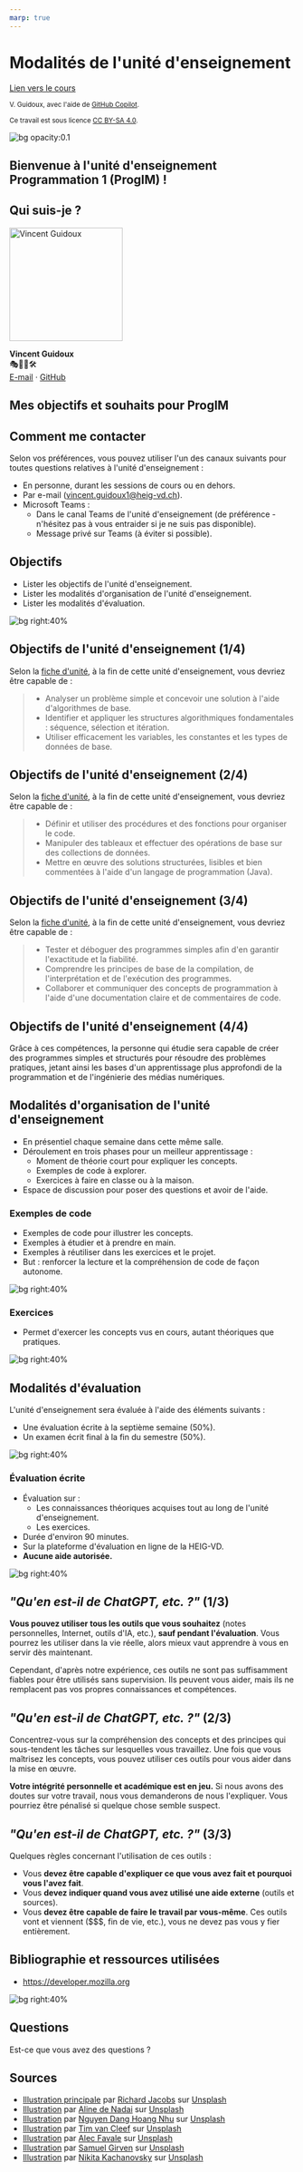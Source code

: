 ```yaml
---
marp: true
---
```


<!--
theme: custom-marp-theme
size: 16:9
paginate: true
author: V. Guidoux, avec l'aide de GitHub Copilot
title: HEIG-VD ProgIM1 Course - Modalité de l'unité d'enseignement
description: Modalité de l'unité d'enseignement  pour l'unité d'enseignement ProgIM1 enseigné à la HEIG-VD, Suisse
url: https://HEIG-VD-Prog-Course.github.io/HEIG-VD-ProgIM-Course/01.01-modalites-de-lunite-denseignement/01-supports-de-cours/index.html
header: "**Modalité de l'unité d'enseignement**"
footer: '[**HEIG-VD**](https://heig-vd.ch) - [ProgIM1 2025-2026](https://github.com/HEIG-VD-Prog-Course/HEIG-VD-ProgIM-Course) - [CC BY-SA 4.0](https://github.com/HEIG-VD-Prog-Course/HEIG-VD-ProgIM-Course/blob/main/LICENSE.md)'
headingDivider: 6
math: mathjax
-->

# Modalités de l'unité d'enseignement

<!--
_class: lead
_paginate: false
-->

[Lien vers le cours][cours]

<small>V. Guidoux, avec l'aide de
[GitHub Copilot](https://github.com/features/copilot).</small>

<small>Ce travail est sous licence [CC BY-SA 4.0][license].</small>

![bg opacity:0.1][illustration-principale]

## Bienvenue à l'unité d'enseignement Programmation 1 (ProgIM) !

<!-- _class: lead -->

## Qui suis-je ?

<div class="center">

<img src="https://avatars.githubusercontent.com/u/23353545?v=4" alt="Vincent Guidoux" width="200" class="rounded">
 
**Vincent Guidoux**  
🎭🌿📖🛠️  
[E-mail](mailto:vincent.guidoux@heig-vd.ch) ·
[GitHub](https://github.com/Nortalle)

</div>

## Mes objectifs et souhaits pour ProgIM

## Comment me contacter

Selon vos préférences, vous pouvez utiliser l'un des canaux suivants pour toutes
questions relatives à l'unité d'enseignement :

- En personne, durant les sessions de cours ou en dehors.
- Par e-mail
  ([vincent.guidoux1@heig-vd.ch](mailto:vincent.guidoux1@heig-vd.ch)).
- Microsoft Teams :
  - Dans le canal Teams de l'unité d'enseignement (de préférence - n'hésitez pas
    à vous entraider si je ne suis pas disponible).
  - Message privé sur Teams (à éviter si possible).

## Objectifs

- Lister les objectifs de l'unité d'enseignement.
- Lister les modalités d'organisation de l'unité d'enseignement.
- Lister les modalités d'évaluation.

![bg right:40%][illustration-objectifs]

## Objectifs de l'unité d'enseignement (1/4)

Selon la
[fiche d'unité](https://gaps.heig-vd.ch/consultation/fiches/uv/uv.php?id=7624),
à la fin de cette unité d'enseignement, vous devriez être capable de :

> - Analyser un problème simple et concevoir une solution à l'aide d'algorithmes
>   de base.
> - Identifier et appliquer les structures algorithmiques fondamentales :
>   séquence, sélection et itération.
> - Utiliser efficacement les variables, les constantes et les types de données
>   de base.

## Objectifs de l'unité d'enseignement (2/4)

Selon la
[fiche d'unité](https://gaps.heig-vd.ch/consultation/fiches/uv/uv.php?id=7624),
à la fin de cette unité d'enseignement, vous devriez être capable de :

> - Définir et utiliser des procédures et des fonctions pour organiser le code.
> - Manipuler des tableaux et effectuer des opérations de base sur des
>   collections de données.
> - Mettre en œuvre des solutions structurées, lisibles et bien commentées à
>   l'aide d'un langage de programmation (Java).

## Objectifs de l'unité d'enseignement (3/4)

Selon la
[fiche d'unité](https://gaps.heig-vd.ch/consultation/fiches/uv/uv.php?id=7624),
à la fin de cette unité d'enseignement, vous devriez être capable de :

> - Tester et déboguer des programmes simples afin d'en garantir l'exactitude et
>   la fiabilité.
> - Comprendre les principes de base de la compilation, de l'interprétation et
>   de l'exécution des programmes.
> - Collaborer et communiquer des concepts de programmation à l'aide d'une
>   documentation claire et de commentaires de code.

## Objectifs de l'unité d'enseignement (4/4)

Grâce à ces compétences, la personne qui étudie sera capable de créer des
programmes simples et structurés pour résoudre des problèmes pratiques, jetant
ainsi les bases d'un apprentissage plus approfondi de la programmation et de
l'ingénierie des médias numériques.

## Modalités d'organisation de l'unité d'enseignement

- En présentiel chaque semaine dans cette même salle.
- Déroulement en trois phases pour un meilleur apprentissage :
  - Moment de théorie court pour expliquer les concepts.
  - Exemples de code à explorer.
  - Exercices à faire en classe ou à la maison.
- Espace de discussion pour poser des questions et avoir de l'aide.

### Exemples de code

- Exemples de code pour illustrer les concepts.
- Exemples à étudier et à prendre en main.
- Exemples à réutiliser dans les exercices et le projet.
- But : renforcer la lecture et la compréhension de code de façon autonome.

![bg right:40%][illustration-exemples-de-code]

### Exercices

- Permet d'exercer les concepts vus en cours, autant théoriques que pratiques.

![bg right:40%][illustration-exercices]

## Modalités d'évaluation

L'unité d'enseignement sera évaluée à l'aide des éléments suivants :

- Une évaluation écrite à la septième semaine (50%).
- Un examen écrit final à la fin du semestre (50%).

![bg right:40%][illustration-modalites-devaluation]

### Évaluation écrite

- Évaluation sur :
  - Les connaissances théoriques acquises tout au long de l'unité
    d'enseignement.
  - Les exercices.
- Durée d'environ 90 minutes.
- Sur la plateforme d'évaluation en ligne de la HEIG-VD.
- **Aucune aide autorisée.**

![bg right:40%][illustration-modalites-devaluation]

## _"Qu'en est-il de ChatGPT, etc. ?"_ (1/3)

**Vous pouvez utiliser tous les outils que vous souhaitez** (notes personnelles,
Internet, outils d'IA, etc.), **sauf pendant l'évaluation**. Vous pourrez les
utiliser dans la vie réelle, alors mieux vaut apprendre à vous en servir dès
maintenant.

Cependant, d'après notre expérience, ces outils ne sont pas suffisamment fiables
pour être utilisés sans supervision. Ils peuvent vous aider, mais ils ne
remplacent pas vos propres connaissances et compétences.

## _"Qu'en est-il de ChatGPT, etc. ?"_ (2/3)

Concentrez-vous sur la compréhension des concepts et des principes qui
sous-tendent les tâches sur lesquelles vous travaillez. Une fois que vous
maîtrisez les concepts, vous pouvez utiliser ces outils pour vous aider dans la
mise en œuvre.

**Votre intégrité personnelle et académique est en jeu.** Si nous avons des
doutes sur votre travail, nous vous demanderons de nous l'expliquer. Vous
pourriez être pénalisé si quelque chose semble suspect.

## _"Qu'en est-il de ChatGPT, etc. ?"_ (3/3)

Quelques règles concernant l'utilisation de ces outils :

- Vous **devez être capable d'expliquer ce que vous avez fait et pourquoi vous
  l'avez fait**.
- Vous **devez indiquer quand vous avez utilisé une aide externe** (outils et
  sources).
- Vous **devez être capable de faire le travail par vous-même**. Ces outils vont
  et viennent ($$$, fin de vie, etc.), vous ne devez pas vous y fier
  entièrement.

## Bibliographie et ressources utilisées

- <https://developer.mozilla.org>

![bg right:40%][illustration-bibliographie-et-ressources]

## Questions

<!-- _class: lead -->

Est-ce que vous avez des questions ?

## Sources

- [Illustration principale][illustration-principale] par
  [Richard Jacobs](https://unsplash.com/@rj2747) sur
  [Unsplash](https://unsplash.com/photos/grayscale-photo-of-elephants-drinking-water-8oenpCXktqQ)
- [Illustration][illustration-objectifs] par
  [Aline de Nadai](https://unsplash.com/@alinedenadai) sur
  [Unsplash](https://unsplash.com/photos/j6brni7fpvs)
- [Illustration][illustration-modalites-devaluation] par
  [Nguyen Dang Hoang Nhu](https://unsplash.com/@nguyendhn) sur
  [Unsplash](https://unsplash.com/photos/person-writing-on-white-paper-qDgTQOYk6B8)
- [Illustration][illustration-bibliographie-et-ressources] par
  [Tim van Cleef](https://unsplash.com/@_timvancleef) sur
  [Unsplash](https://unsplash.com/photos/wooden-ladder-by-bookshelves-1JBOZwuW7sI)
- [Illustration][illustration-exemples-de-code] par
  [Alec Favale](https://unsplash.com/@alecfavale) sur
  [Unsplash](https://unsplash.com/photos/man-wearing-gray-polo-shirt-beside-dry-erase-board-3V8xo5Gbusk)
- [Illustration][illustration-exercices] par
  [Samuel Girven](https://unsplash.com/@samuelgirven) sur
  [Unsplash](https://unsplash.com/photos/dumbbells-on-floor-VJ2s0c20qCo)
- [Illustration][illustration-a-vous-de-jouer] par
  [Nikita Kachanovsky](https://unsplash.com/@nkachanovskyyy) sur
  [Unsplash](https://unsplash.com/photos/white-sony-ps4-dualshock-controller-over-persons-palm-FJFPuE1MAOM)

<!-- URLs -->

[cours]:
	https://github.com/HEIG-VD-Prog-Course/HEIG-VD-ProgIM-Course/tree/main/01.01-modalites-de-lunite-denseignement
[license]:
	https://github.com/HEIG-VD-Prog-Course/HEIG-VD-ProgIM-Course/blob/main/LICENSE.md

<!-- Illustrations -->

[illustration-principale]:
	https://images.unsplash.com/photo-1517486430290-35657bdcef51?fit=crop&h=720
[illustration-objectifs]:
	https://images.unsplash.com/photo-1516389573391-5620a0263801?fit=crop&h=720
[illustration-modalites-devaluation]:
	https://images.unsplash.com/photo-1606326608606-aa0b62935f2b?fit=crop&h=720
[illustration-projet]:
	https://images.unsplash.com/photo-1608613304810-2d4dd52511a2?fit=crop&h=720
[illustration-bibliographie-et-ressources]:
	https://images.unsplash.com/photo-1554906493-4812e307243d?fit=crop&h=720
[illustration-exemples-de-code]:
	https://images.unsplash.com/photo-1532619675605-1ede6c2ed2b0?fit=crop&h=720
[illustration-exercices]:
	https://images.unsplash.com/photo-1576678927484-cc907957088c?fit=crop&h=720
[illustration-a-vous-de-jouer]:
	https://images.unsplash.com/photo-1509198397868-475647b2a1e5?fit=crop&h=720
